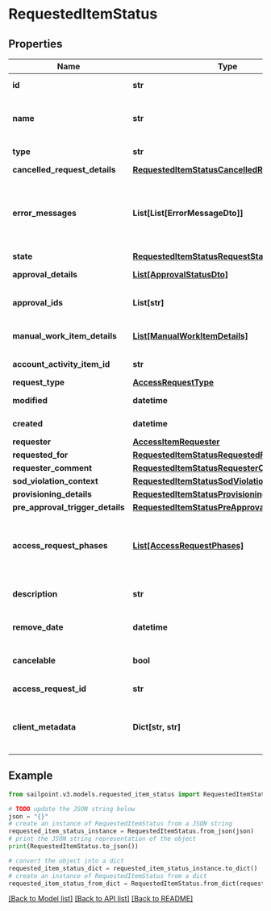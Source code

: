 # RequestedItemStatus


## Properties

Name | Type | Description | Notes
------------ | ------------- | ------------- | -------------
**id** | **str** | The ID of the access request. | [optional] 
**name** | **str** | Human-readable display name of the item being requested. | [optional] 
**type** | **str** | Type of requested object. | [optional] 
**cancelled_request_details** | [**RequestedItemStatusCancelledRequestDetails**](RequestedItemStatusCancelledRequestDetails.md) |  | [optional] 
**error_messages** | **List[List[ErrorMessageDto]]** | List of list of localized error messages, if any, encountered during the approval/provisioning process. | [optional] 
**state** | [**RequestedItemStatusRequestState**](RequestedItemStatusRequestState.md) |  | [optional] 
**approval_details** | [**List[ApprovalStatusDto]**](ApprovalStatusDto.md) | Approval details for each item. | [optional] 
**approval_ids** | **List[str]** | List of approval IDs associated with the request. | [optional] 
**manual_work_item_details** | [**List[ManualWorkItemDetails]**](ManualWorkItemDetails.md) | Manual work items created for provisioning the item. | [optional] 
**account_activity_item_id** | **str** | Id of associated account activity item. | [optional] 
**request_type** | [**AccessRequestType**](AccessRequestType.md) |  | [optional] 
**modified** | **datetime** | When the request was last modified. | [optional] 
**created** | **datetime** | When the request was created. | [optional] 
**requester** | [**AccessItemRequester**](AccessItemRequester.md) |  | [optional] 
**requested_for** | [**RequestedItemStatusRequestedFor**](RequestedItemStatusRequestedFor.md) |  | [optional] 
**requester_comment** | [**RequestedItemStatusRequesterComment**](RequestedItemStatusRequesterComment.md) |  | [optional] 
**sod_violation_context** | [**RequestedItemStatusSodViolationContext**](RequestedItemStatusSodViolationContext.md) |  | [optional] 
**provisioning_details** | [**RequestedItemStatusProvisioningDetails**](RequestedItemStatusProvisioningDetails.md) |  | [optional] 
**pre_approval_trigger_details** | [**RequestedItemStatusPreApprovalTriggerDetails**](RequestedItemStatusPreApprovalTriggerDetails.md) |  | [optional] 
**access_request_phases** | [**List[AccessRequestPhases]**](AccessRequestPhases.md) | A list of Phases that the Access Request has gone through in order, to help determine the status of the request. | [optional] 
**description** | **str** | Description associated to the requested object. | [optional] 
**remove_date** | **datetime** | When the role access is scheduled for removal. | [optional] 
**cancelable** | **bool** | True if the request can be canceled. | [optional] [default to False]
**access_request_id** | **str** | This is the account activity id. | [optional] 
**client_metadata** | **Dict[str, str]** | Arbitrary key-value pairs, if any were included in the corresponding access request | [optional] 

## Example

```python
from sailpoint.v3.models.requested_item_status import RequestedItemStatus

# TODO update the JSON string below
json = "{}"
# create an instance of RequestedItemStatus from a JSON string
requested_item_status_instance = RequestedItemStatus.from_json(json)
# print the JSON string representation of the object
print(RequestedItemStatus.to_json())

# convert the object into a dict
requested_item_status_dict = requested_item_status_instance.to_dict()
# create an instance of RequestedItemStatus from a dict
requested_item_status_from_dict = RequestedItemStatus.from_dict(requested_item_status_dict)
```
[[Back to Model list]](../README.md#documentation-for-models) [[Back to API list]](../README.md#documentation-for-api-endpoints) [[Back to README]](../README.md)



